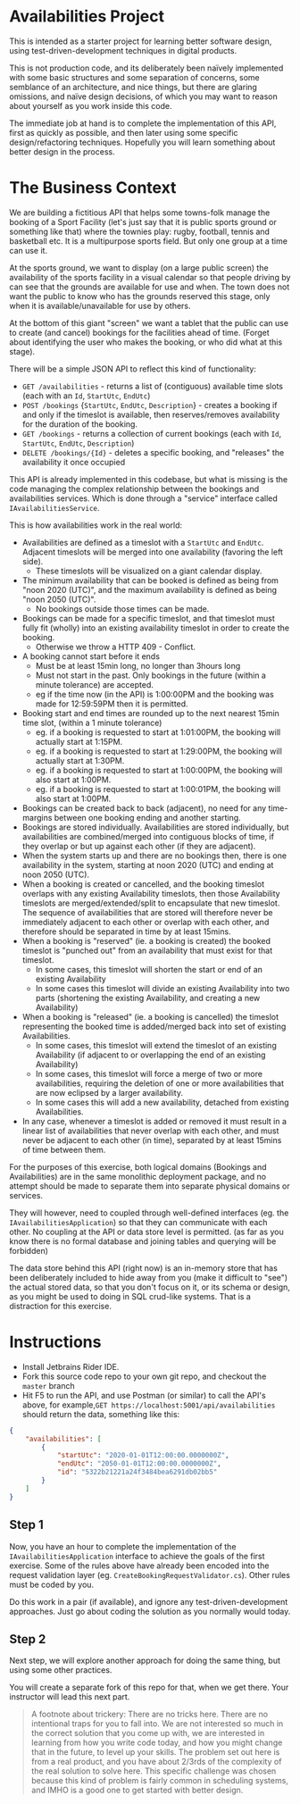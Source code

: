 # Availabilities Project

This is intended as a starter project for learning better software design, using test-driven-development techniques in digital products.

This is not production code, and its deliberately been naïvely implemented with some basic structures and some separation of concerns, some semblance of an architecture, and nice things, but there are glaring omissions, and naïve design decisions, of which you may want to reason about yourself as you work inside this code.

The immediate job at hand is to complete the implementation of this API, first as quickly as possible, and then later using some specific design/refactoring techniques. Hopefully you will learn something about better design in the process.

# The Business Context

We are building a fictitious API that helps some towns-folk manage the booking of a Sport Facility (let's just say that it is public sports ground or something like that) where the townies play: rugby, football, tennis and basketball etc. It is a multipurpose sports field. But only one group at a time can use it.

At the sports ground, we want to display (on a large public screen) the availability of the sports facility in a visual calendar so that people driving by can see that the grounds are available for use and when. The town does not want the public to know who has the grounds reserved this stage, only when it is available/unavailable for use by others.

At the bottom of this giant "screen" we want a tablet that the public can use to create (and cancel) bookings for the facilities ahead of time. (Forget about identifying the user who makes the booking, or who did what at this stage).

There will be a simple JSON API to reflect this kind of functionality:

* `GET /availabilities` - returns a list of (contiguous) available time slots (each with an `Id`, `StartUtc`, `EndUtc`)
* `POST /bookings` {`StartUtc`, `EndUtc`, `Description`} - creates a booking if and only if the timeslot is available, then reserves/removes availability for the duration of the booking.
* `GET /bookings` - returns a collection of current bookings (each with `Id`, `StartUtc`, `EndUtc`, `Description`)
* `DELETE /bookings/{Id}` - deletes a specific booking, and "releases" the availability it once occupied

This API is already implemented in this codebase, but what is missing is the code managing the complex relationship between the bookings and availabilities services. Which is done through a "service" interface called `IAvailabilitiesService`.

This is how availabilities work in the real world:
* Availabilities are defined as a timeslot with a `StartUtc` and `EndUtc`. Adjacent timeslots will be merged into one availability (favoring the left side). 
  * These timeslots will be visualized on a giant calendar display.
* The minimum availability that can be booked is defined as being from "noon 2020 (UTC)", and the maximum availability is defined as being "noon 2050 (UTC)". 
  * No bookings outside those times can be made.
* Bookings can be made for a specific timeslot, and that timeslot must fully fit (wholly) into an existing availability timeslot in order to create the booking. 
  * Otherwise we throw a HTTP 409 - Conflict.
* A booking cannot start before it ends
  * Must be at least 15min long, no longer than 3hours long
  * Must not start in the past. Only bookings in the future (within a minute tolerance) are accepted.
  * eg if the time now (in the API) is 1:00:00PM and the booking was made for 12:59:59PM then it is permitted.
* Booking start and end times are rounded up to the next nearest 15min time slot, (within a 1 minute tolerance)
  * eg. if a booking is requested to start at 1:01:00PM, the booking will actually start at 1:15PM.
  * eg. if a booking is requested to start at 1:29:00PM, the booking will actually start at 1:30PM.
  * eg. if a booking is requested to start at 1:00:00PM, the booking will also start at 1:00PM.
  * eg. if a booking is requested to start at 1:00:01PM, the booking will also start at 1:00PM.
* Bookings can be created back to back (adjacent), no need for any time-margins between one booking ending and another starting.
* Bookings are stored individually. Availabilities are stored individually, but availabilities are combined/merged into contiguous blocks of time, if they overlap or but up against each other (if they are adjacent).
* When the system starts up and there are no bookings then, there is one availability in the system, starting at noon 2020 (UTC) and ending at noon 2050 (UTC).
* When a booking is created or cancelled, and the booking timeslot overlaps with any existing Availability timeslots, then those Availability timeslots are merged/extended/split to encapsulate that new timeslot. The sequence of availabilities that are stored will therefore never be immediately adjacent to each other or overlap with each other, and therefore should be separated in time by at least 15mins.
* When a booking is "reserved" (ie. a booking is created) the booked timeslot is "punched out" from an availability that must exist for that timeslot.
  * In some cases, this timeslot will shorten the start or end of an existing Availability
  * In some cases this timeslot will divide an existing Availability into two parts (shortening the existing Availability, and creating a new Availability)
* When a booking is "released" (ie. a booking is cancelled) the timeslot representing the booked time is added/merged back into set of existing Availabilities.
  * In some cases, this timeslot will extend the timeslot of an existing Availability (if adjacent to or overlapping the end of an existing Availability)
  * In some cases, this timeslot will force a merge of two or more availabilities, requiring the deletion of one or more availabilities that are now eclipsed by a larger availability. 
  * In some cases this will add a new availability, detached from existing Availabilities.
* In any case, whenever a timeslot is added or removed it must result in a linear list of availabilities that never overlap with each other, and must never be adjacent to each other (in time), separated by at least 15mins of time between them.

For the purposes of this exercise, both logical domains (Bookings and Availabilities) are in the same monolithic deployment package, and no attempt should be made to separate them into separate physical domains or services. 

They will however, need to coupled through well-defined interfaces (eg. the `IAvailabilitiesApplication`) so that they can communicate with each other. No coupling at the API or data store level is permitted. (as far as you know there is no formal database and joining tables and querying will be forbidden)

The data store behind this API (right now) is an in-memory store that has been deliberately included to hide away from you (make it difficult to "see") the actual stored data, so that you don't focus on it, or its schema or design, as you might be used to doing in SQL crud-like systems. That is a distraction for this exercise.

# Instructions

* Install Jetbrains Rider IDE.
* Fork this source code repo to your own git repo, and checkout the `master` branch
* Hit F5 to run the API, and use Postman (or similar) to call the API's above, for example,`GET https://localhost:5001/api/availabilities` should return the data, something like this:
```json
{
    "availabilities": [
        {
            "startUtc": "2020-01-01T12:00:00.0000000Z",
            "endUtc": "2050-01-01T12:00:00.0000000Z",
            "id": "5322b21221a24f3484bea6291db02bb5"
        }
    ]
}
```

## Step 1
Now, you have an hour to complete the implementation of the `IAvailabilitiesApplication` interface to achieve the goals of the first exercise. Some of the rules above have already been encoded into the request validation layer (eg. `CreateBookingRequestValidator.cs`). Other rules must be coded by you.

Do this work in a pair (if available), and ignore any test-driven-development approaches. Just go about coding the solution as you normally would today.

## Step 2

Next step, we will explore another approach for doing the same thing, but using some other practices. 

You will create a separate fork of this repo for that, when we get there. Your instructor will lead this next part.

> A footnote about trickery: There are no tricks here. There are no intentional traps for you to fall into. We are not interested so much in the correct solution that you come up with, we are interested in learning from how you write code today, and how you might change that in the future, to level up your skills. The problem set out here is from a real product, and you have about 2/3rds of the complexity of the real solution to solve here. This specific challenge was chosen because this kind of problem is fairly common in scheduling systems, and IMHO is a good one to get started with better design.

